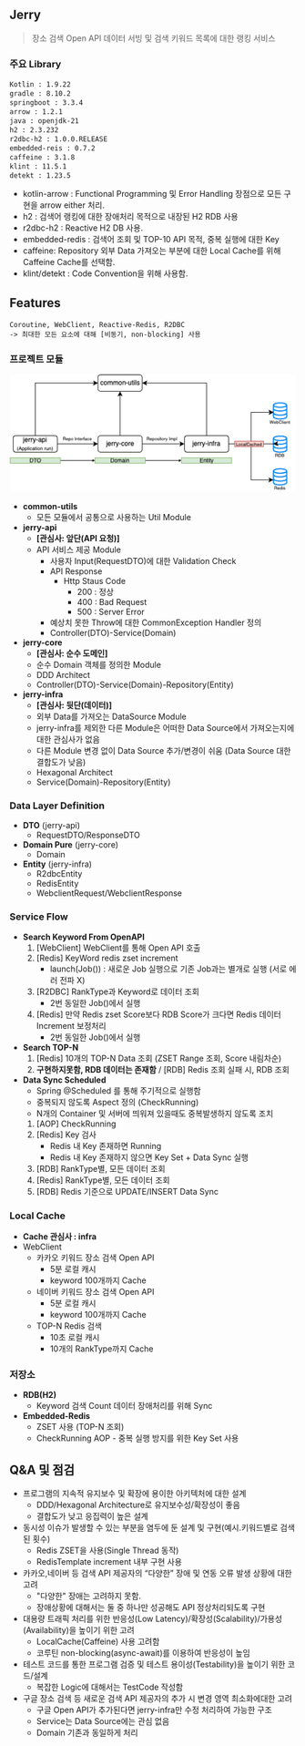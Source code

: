 <h2> Jerry </h2>

> 장소 검색 Open API 데이터 서빙 및 검색 키워드 목록에 대한 랭킹 서비스 

### 주요 Library

```
Kotlin : 1.9.22
gradle : 8.10.2
springboot : 3.3.4
arrow : 1.2.1
java : openjdk-21
h2 : 2.3.232
r2dbc-h2 : 1.0.0.RELEASE
embedded-reis : 0.7.2
caffeine : 3.1.8
klint : 11.5.1
detekt : 1.23.5 
```
- kotlin-arrow : Functional Programming 및 Error Handling 장점으로 모든 구현을 arrow either 처리.
- h2 : 검색어 랭킹에 대한 장애처리 목적으로 내장된 H2 RDB 사용
- r2dbc-h2 : Reactive H2 DB 사용.
- embedded-redis : 검색어 조회 및 TOP-10 API 목적, 중복 실행에 대한 Key
- caffeine: Repository 외부 Data 가져오는 부분에 대한 Local Cache를 위해 Caffeine Cache를 선택함.
- klint/detekt : Code Convention을 위해 사용함.

## Features
```
Coroutine, WebClient, Reactive-Redis, R2DBC
-> 최대한 모든 요소에 대해 [비동기, non-blocking] 사용
```
### 프로젝트 모듈
![프로젝트 전체 구조](images/jerry.png)
* **common-utils**
  * 모든 모듈에서 공통으로 사용하는 Util Module
* **jerry-api**
  * **[관심사: 앞단(API 요청)]**
  * API 서비스 제공 Module 
    * 사용자 Input(RequestDTO)에 대한 Validation Check
    * API Response
      * Http Staus Code 
        * 200 : 정상
        * 400 : Bad Request
        * 500 : Server Error
    * 예상치 못한 Throw에 대한 CommonException Handler 정의
    * Controller(DTO)-Service(Domain)
* **jerry-core**
  * **[관심사: 순수 도메인]**
  * 순수 Domain 객체를 정의한 Module
  * DDD Architect
  * Controller(DTO)-Service(Domain)-Repository(Entity)
* **jerry-infra**
  * **[관심사: 뒷단(데이터)]**
  * 외부 Data를 가져오는 DataSource Module
  * jerry-infra를 제외한 다른 Module은 어떠한 Data Source에서 가져오는지에 대한 관심사가 없음
  * 다른 Module 변경 없이 Data Source 추가/변경이 쉬움 (Data Source 대한 결합도가 낮음)
  * Hexagonal Architect
  * Service(Domain)-Repository(Entity)

### Data Layer Definition
* **DTO** (jerry-api)
  * RequestDTO/ResponseDTO
* **Domain Pure** (jerry-core)
  * Domain
* **Entity** (jerry-infra)
  * R2dbcEntity
  * RedisEntity
  * WebclientRequest/WebclientResponse

### Service Flow
* **Search Keyword From OpenAPI**
  1. [WebClient] WebClient를 통해 Open API 호출
  2. [Redis] KeyWord redis zset increment 
     - launch(Job()) : 새로운 Job 실행으로 기존 Job과는 별개로 실행 (서로 에러 전파 X)
  3. [R2DBC] RankType과 Keyword로 데이터 조회
     - 2번 동일한 Job()에서 실행
  4. [Redis] 만약 Redis zset Score보다 RDB Score가 크다면 Redis 데이터 Increment 보정처리
     - 2번 동일한 Job()에서 실행
* **Search TOP-N**
  1. [Redis] 10개의 TOP-N Data 조회 (ZSET Range 조회, Score 내림차순)
  2. **구현하지못함, RDB 데이터는 존재함** / [RDB] Redis 조회 실패 시, RDB 조회
* **Data Sync Scheduled**
  * Spring @Scheduled 를 통해 주기적으로 실행함
  * 중복되지 않도록 Aspect 정의 (CheckRunning)
  * N개의 Container 및 서버에 띄워져 있을때도 중복발생하지 않도록 조치
  1. [AOP] CheckRunning
  2. [Redis] Key 검사
     - Redis 내 Key 존재하면 Running
     - Redis 내 Key 존재하지 않으면 Key Set + Data Sync 실행
  3. [RDB] RankType별, 모든 데이터 조회
  4. [Redis] RankType별, 모든 데이터 조회
  5. [RDB] Redis 기준으로 UPDATE/INSERT Data Sync


### Local Cache
* **Cache 관심사 : infra**
* WebClient
  * 카카오 키워드 장소 검색 Open API
    * 5분 로컬 캐시
    * keyword 100개까지 Cache
  * 네이버 키워드 장소 검색 Open API
    * 5분 로컬 캐시
    * keyword 100개까지 Cache
  * TOP-N Redis 검색
    * 10초 로컬 캐시
    * 10개의 RankType까지 Cache

### 저장소
* **RDB(H2)**
  * Keyword 검색 Count 데이터 장애처리를 위해 Sync
* **Embedded-Redis**
  * ZSET 사용 (TOP-N 조회)
  * CheckRunning AOP - 중복 실행 방지를 위한 Key Set 사용

## Q&A 및 점검
* 프로그램의 지속적 유지보수 및 확장에 용이한 아키텍처에 대한 설계
  * DDD/Hexagonal Architecture로 유지보수성/확장성이 좋음
  * 결합도가 낮고 응집력이 높은 설계
* 동시성 이슈가 발생할 수 있는 부분을 염두에 둔 설계 및 구현(예시.키워드별로 검색된 횟수)
  * Redis ZSET을 사용(Single Thread 동작)
  * RedisTemplate increment 내부 구현 사용
* 카카오,네이버 등 검색 API 제공자의 “다양한” 장애 및 연동 오류 발생 상황에 대한 고려
  * "다양한" 장애는 고려하지 못함.
  * 장애상황에 대해서는 둘 중 하나만 성공해도 API 정상처리되도록 구현
* 대용량 트래픽 처리를 위한 반응성(Low Latency)/확장성(Scalability)/가용성(Availability)을 높이기 위한 고려
  * LocalCache(Caffeine) 사용 고려함
  * 코루틴 non-blocking(async-await)를 이용하여 반응성이 높임
* 테스트 코드를 통한 프로그램 검증 및 테스트 용이성(Testability)을 높이기 위한 코드/설계
  * 복잡한 Logic에 대해서는 TestCode 작성함
* 구글 장소 검색 등 새로운 검색 API 제공자의 추가 시 변경 영역 최소화에대한 고려
  * 구글 Open API가 추가된다면 jerry-infra만 수정 처리하여 가능한 구조
  * Service는 Data Source에는 관심 없음
  * Domain 기존과 동일하게 처리